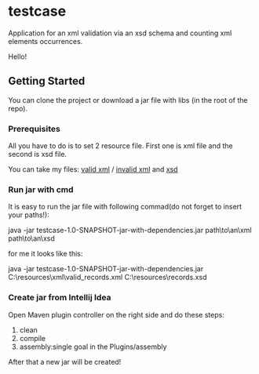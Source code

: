 # testcase
Application for an xml validation via an xsd schema and counting xml elements occurrences.

Hello!

## Getting Started

You can clone the project or download a jar file with libs (in the root of the repo).

### Prerequisites

All you have to do is to set 2 resource file. First one is xml file and the second is xsd file. 

You can take my files:
 [valid xml](https://github.com/Prayzer/testcase/blob/master/src/test/resources/xml/valid_records.xml) 
 /
 [invalid xml](https://github.com/Prayzer/testcase/blob/master/src/test/resources/xml/invalid_records.xml) 
 and 
 [xsd](https://github.com/Prayzer/testcase/blob/master/src/test/resources/records.xsd) 

### Run jar with cmd

It is easy to run the jar file with following commad(do not forget to insert your paths!):

java -jar testcase-1.0-SNAPSHOT-jar-with-dependencies.jar path\to\an\xml path\to\an\xsd

for me it looks like this:

java -jar testcase-1.0-SNAPSHOT-jar-with-dependencies.jar C:\resources\xml\valid_records.xml C:\resources\records.xsd

### Create jar from Intellij Idea

Open Maven plugin controller on the right side and do these steps:
1. clean
2. compile
3. assembly:single goal in the Plugins/assembly

After that a new jar will be created! 

